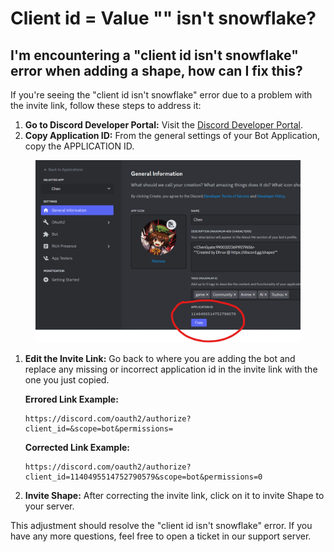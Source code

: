 # Client id = Value "" isn't snowflake?

## **I'm encountering a "client id isn't snowflake" error when adding a shape, how can I fix this?**

If you're seeing the "client id isn't snowflake" error due to a problem with the invite link, follow these steps to address it:



1. **Go to Discord Developer Portal:** Visit the [Discord Developer Portal](https://discord.com/developers/applications).
2. **Copy Application ID:** From the general settings of your Bot Application, copy the APPLICATION ID.

<figure><img src="../../.gitbook/assets/Screenshot 2024-01-16 160329.png" alt=""><figcaption></figcaption></figure>

1.  **Edit the Invite Link:** Go back to where you are adding the bot and replace any missing or incorrect application id in the invite link with the one you just copied.

    **Errored Link Example:**

    ```
    https://discord.com/oauth2/authorize?client_id=&scope=bot&permissions=
    ```

    **Corrected Link Example:**

    ```
    https://discord.com/oauth2/authorize?client_id=1140495514752790579&scope=bot&permissions=0
    ```
2. **Invite Shape:** After correcting the invite link, click on it to invite Shape to your server.

This adjustment should resolve the "client id isn't snowflake" error. If you have any more questions, feel free to open a ticket in our support server.

